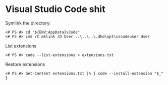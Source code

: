 # Visual Studio Code shit

Symlink the directory:

    <# PS #> cd "${ENV:AppData}\Code"
    <# PS #> cmd /C mklink /D User ..\..\..\.dhd\opt\vscodeuser User

List extensions

    <# PS #> code --list-extensions > extensions.txt

Restore extensions

    <# PS #> Get-Content extensions.txt |% { code --install-extension "$_" }
